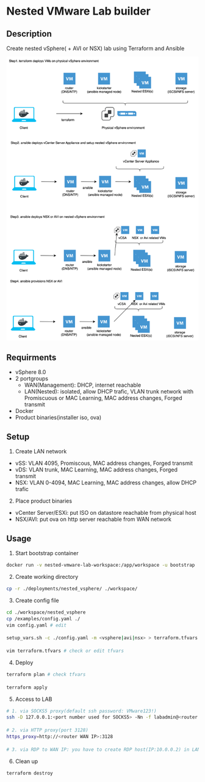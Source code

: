 # Nested VMware Lab builder

## Description

Create nested vSphere( + AVI or NSX) lab using Terraform and Ansible

![overview](overview.svg)

## Requirments
 - vSphere 8.0
 - 2 portgroups
   - WAN(Management): DHCP, internet reachable
   - LAN(Nested): isolated, allow DHCP trafic, VLAN trunk network with Promiscuous or MAC Learning, MAC address changes, Forged transmit
 - Docker
 - Product binaries(installer iso, ova)

## Setup
1. Create LAN network
 - vSS: VLAN 4095, Promiscous, MAC address changes, Forged transmit
 - vDS: VLAN trunk, MAC Learning, MAC address changes, Forged transmit
 - NSX: VLAN 0-4094, MAC Learning, MAC address changes, allow DHCP trafic
2. Place product binaries
 - vCenter Server/ESXi: put ISO on datastore reachable from physical host
 - NSX/AVI: put ova on http server reachable from WAN network

## Usage
1. Start bootstrap container
```bash
docker run -v nested-vmware-lab-workspace:/app/workspace -u bootstrap  -it --rm ghcr.io/yukiuuh/nested-vmware-lab-bootstrap:0.0.1
```
2. Create working directory
```bash
cp -r ./deployments/nested_vsphere/ ./workspace/
```

3. Create config file
```bash
cd ./workspace/nested_vsphere
cp /examples/config.yaml ./
vim config.yaml # edit

setup_vars.sh -c ./config.yaml -m <vsphere|avi|nsx> > terraform.tfvars # generate tfvars file

vim terraform.tfvars # check or edit tfvars
```

4. Deploy
```bash
terraform plan # check tfvars 

terraform apply
```

5. Access to LAB
```bash
# 1. via SOCKS5 proxy(default ssh password: VMware123!)
ssh -D 127.0.0.1:<port number used for SOCKS5> -Nn -f labadmin@<router WAN IP>

# 2. via HTTP proxy(port 3128)
https_proxy=http://<router WAN IP>:3128

# 3. via RDP to WAN IP: you have to create RDP host(IP:10.0.0.2) in LAN network
```

6. Clean up
```bash
terraform destroy
```